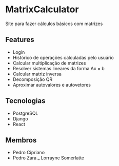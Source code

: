 # MatrixCalculator
Site para fazer cálculos básicos com matrizes

## Features
- Login
- Histórico de operações calculadas pelo usuário
- Calcular multiplicação de matrizes
- Resolver sistemas lineares da forma Ax = b
- Calcular matriz inversa
- Decomposição QR
- Aproximar autovalores e autovetores

## Tecnologias

- PostgreSQL
- Django
- React

## Membros

- Pedro Cipriano
- Pedro Zara
_ Lorrayne Somerlatte
